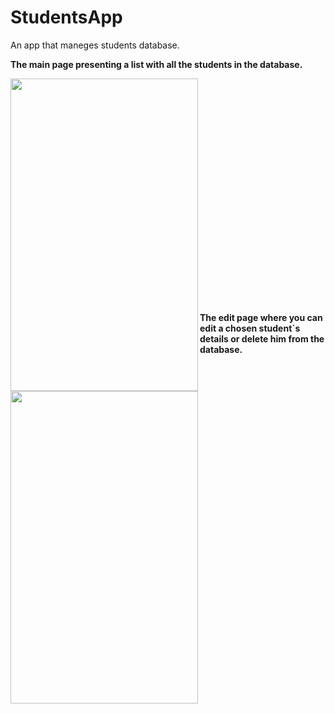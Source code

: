 # StudentsApp
An app that maneges students database.

**The main page presenting a list with all the students in the database.**

<a href="url"><img src="https://user-images.githubusercontent.com/73613642/142610580-216296e8-0d08-4b36-9049-f89564ec413e.jpg" align="left" height="500" width="300" ></a>
<br/>
<br/>
<br/>
<br/>
<br/>
<br/>
<br/>
<br/>
<br/>
<br/>
<br/>
<br/><br/><br/><br/><br/><br/><br/><br/><br/><br/><br/>
**The edit page where you can edit a chosen student`s details or delete him from the database.**

<a href="url"><img src="https://user-images.githubusercontent.com/73613642/142610651-ee2c2a25-009f-4052-bdf7-7a93ed67b03a.jpg" align="left" height="500" width="300" ></a>

